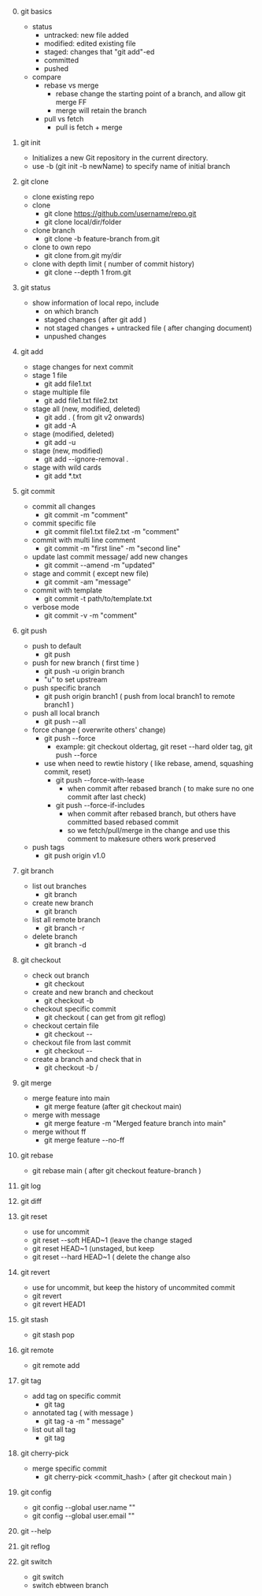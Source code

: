 0. git basics
    - status
        - untracked: new file added
        - modified: edited existing file
        - staged: changes that "git add"-ed
        - committed
        - pushed
    - compare
        - rebase vs merge
            - rebase change the starting point of a branch, and allow git merge FF
            - merge will retain the branch
        - pull vs fetch
            - pull is fetch + merge

1. git init
    - Initializes a new Git repository in the current directory.
    - use -b (git init -b newName) to specify name of initial branch

2. git clone
    - clone existing repo
    - clone
        - git clone https://github.com/username/repo.git
        - git clone local/dir/folder
    - clone branch
        - git clone -b feature-branch from.git
    - clone to own repo
        - git clone from.git my/dir
    - clone with depth limit ( number of commit history)
        - git clone --depth 1 from.git

3. git status
    - show information of local repo, include
        - on which branch
        - staged changes ( after git add )
        - not staged changes + untracked file ( after changing document)
        - unpushed changes

4. git add
    - stage changes for next commit
    - stage 1 file
        - git add file1.txt
    - stage multiple file
        - git add file1.txt file2.txt
    - stage all (new, modified, deleted)
        - git add . ( from git v2 onwards)
        - git add -A
    - stage (modified, deleted)
        - git add -u
    - stage (new, modified)
        - git add --ignore-removal .
    - stage with wild cards
        - git add *.txt

5. git commit
    - commit all changes
        - git commit -m "comment"
    - commit specific file
        - git commit file1.txt file2.txt -m "comment"
    - commit with multi line comment
        - git commit -m "first line" -m "second line"
    - update last commit message/ add new changes
        - git commit --amend -m "updated"
    - stage and commit ( except new file)
        - git commit -am "message"
    - commit with template
        - git commit -t path/to/template.txt
    - verbose mode
        - git commit -v -m "comment"

6. git push
    - push to default
        - git push
    - push for new branch ( first time )
        - git push -u origin branch
        - "u" to set upstream
    - push specific branch 
        - git push origin branch1 ( push from local branch1 to remote branch1 )
    - push all local branch
        - git push --all
    - force change ( overwrite others' change)
        - git push --force
            - example: git checkout oldertag, git reset --hard older tag, git push --force
        - use when need to rewtie history ( like rebase, amend, squashing commit, reset)
            - git push --force-with-lease
                -  when commit after rebased branch ( to make sure no one commit after last check) 
            - git push --force-if-includes
                - when commit after rebased branch, but others have committed based rebased commit
                - so we fetch/pull/merge in the change and use this comment to makesure others work preserved
    - push tags
        - git push origin v1.0

7. git branch
    - list out branches
        - git branch
    - create new branch
        - git branch <branch-name>
    - list all remote branch
        - git branch -r
    - delete branch
        - git branch -d

8. git checkout
    - check out branch
        - git checkout <branch-name>
    - create and new branch and checkout
        - git checkout -b <new-branch>
    - checkout specific commit
        - git checkout <commit-hash> ( can get from git reflog)
    - checkout certain file
        - git checkout <commit-hash> -- <file-path>
    - checkout file from last commit
        - git checkout -- <file-path>
    - create a branch and check that in
        - git checkout -b <branch-name> <remote-name>/<branch-name>

9. git merge
    - merge feature into main
        - git merge feature (after git checkout main)
    - merge with message
        - git merge feature -m "Merged feature branch into main"
    - merge without ff
        - git merge feature --no-ff

10. git rebase
    - git rebase main ( after git checkout feature-branch )

11. git log

11. git diff

12. git reset
    - use for uncommit
    - git reset --soft HEAD~1 (leave the change staged
    - git reset HEAD~1 (unstaged, but keep
    - git reset --hard HEAD~1 ( delete the change also

13. git revert
    - use for uncommit, but keep the history of uncommited commit
    - git revert <commit id>
    - git revert HEAD1 

14. git stash
    - git stash pop

15. git remote
    - git remote add

16. git tag
    - add tag on specific commit
        - git tag <tagname>
    - annotated tag ( with message )
        - git tag -a <tagname> -m " message"
    - list out all tag
        - git tag

17. git cherry-pick
    - merge specific commit
        - git cherry-pick <commit_hash> ( after git checkout main )

18. git config
    - git config --global user.name "<name>"
    - git config --global user.email "<email>"

19. git <command> --help

20. git reflog

21. git switch
    - git switch <branch-name>
    - switch ebtween branch
    